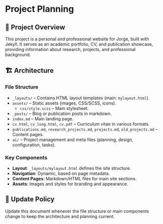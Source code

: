 # Project Planning

## 🎯 Project Overview
This project is a personal and professional website for Jorge, built with Jekyll. It serves as an academic portfolio, CV, and publication showcase, providing information about research, projects, and professional background.

## 🏗️ Architecture

### File Structure
- `_layouts/` – Contains HTML layout templates (main: `mylayout.html`).
- `assets/` – Static assets (images, CSS/SCSS, icons).
  - `css/style.scss` – Main stylesheet.
- `_posts/` – Blog or publication posts in markdown.
- `index.md` – Main landing page.
- `cv.html`, `cv_long.html`, `cv.pdf` – Curriculum vitae in various formats.
- `publications.md`, `research_projects.md`, `projects.md`, `old_projects.md` – Content pages.
- `ai/` – Project management and meta files (planning, design, configuration, tasks).

### Key Components
- **Layout**: `_layouts/mylayout.html` defines the site structure.
- **Navigation**: Dynamic, based on page metadata.
- **Content Pages**: Markdown/HTML files for main site sections.
- **Assets**: Images and styles for branding and appearance.

## 🔄 Update Policy
Update this document whenever the file structure or main components change to keep the architecture and planning current.